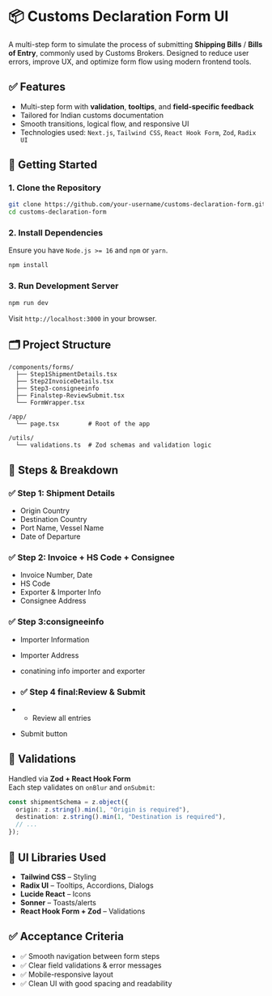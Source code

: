 # 📦 Customs Declaration Form UI

A multi-step form to simulate the process of submitting **Shipping Bills** / **Bills of Entry**, commonly used by Customs Brokers. Designed to reduce user errors, improve UX, and optimize form flow using modern frontend tools.

## ✅ Features
- Multi-step form with **validation**, **tooltips**, and **field-specific feedback**
- Tailored for Indian customs documentation
- Smooth transitions, logical flow, and responsive UI
- Technologies used: `Next.js`, `Tailwind CSS`, `React Hook Form`, `Zod`, `Radix UI`

## 🚀 Getting Started

### 1. Clone the Repository

```bash
git clone https://github.com/your-username/customs-declaration-form.git
cd customs-declaration-form
```

### 2. Install Dependencies

Ensure you have `Node.js >= 16` and `npm` or `yarn`.

```bash
npm install

```

### 3. Run Development Server

```bash
npm run dev

```

Visit `http://localhost:3000` in your browser.

## 🗂️ Project Structure

```
/components/forms/
  ├── Step1ShipmentDetails.tsx
  ├── Step2InvoiceDetails.tsx
  ├── Step3-consigneeinfo
  ├── Finalstep-ReviewSubmit.tsx
  └── FormWrapper.tsx

/app/
  └── page.tsx        # Root of the app

/utils/
  └── validations.ts  # Zod schemas and validation logic
```

## 🧩 Steps & Breakdown

### ✅ Step 1: Shipment Details
- Origin Country
- Destination Country
- Port Name, Vessel Name
- Date of Departure

### ✅ Step 2: Invoice + HS Code + Consignee
- Invoice Number, Date
- HS Code
- Exporter & Importer Info
- Consignee Address

### ✅ Step 3:consigneeinfo 
-    Importer Information
-    Importer Address
-    conatining info importer and exporter

- ### ✅ Step 4 final:Review & Submit
- - Review all entries
- Submit button

## 🧠 Validations

Handled via **Zod + React Hook Form**  
Each step validates on `onBlur` and `onSubmit`:

```ts
const shipmentSchema = z.object({
  origin: z.string().min(1, "Origin is required"),
  destination: z.string().min(1, "Destination is required"),
  // ...
});
```

## 🎨 UI Libraries Used

- **Tailwind CSS** – Styling
- **Radix UI** – Tooltips, Accordions, Dialogs
- **Lucide React** – Icons
- **Sonner** – Toasts/alerts
- **React Hook Form + Zod** – Validations


## ✅ Acceptance Criteria

- ✅ Smooth navigation between form steps
- ✅ Clear field validations & error messages
- ✅ Mobile-responsive layout
- ✅ Clean UI with good spacing and readability

